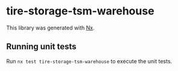 # tire-storage-tsm-warehouse

This library was generated with [Nx](https://nx.dev).

## Running unit tests

Run `nx test tire-storage-tsm-warehouse` to execute the unit tests.
